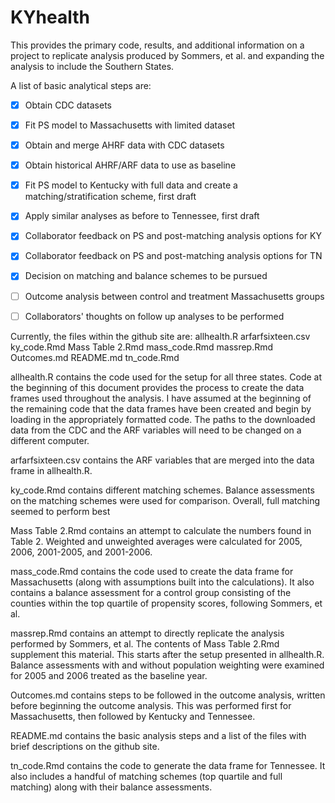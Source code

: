 # KYhealth

This provides the primary code, results, and additional information on a project to replicate analysis produced by Sommers, et al. and expanding the analysis to include the Southern States.  

A list of basic analytical steps are:

- [x]	Obtain CDC datasets

- [x]	Fit PS model to Massachusetts with limited dataset

- [x]	Obtain and merge AHRF data with CDC datasets

- [x]	Obtain historical AHRF/ARF data to use as baseline 

- [x]	Fit PS model to Kentucky with full data and create a matching/stratification scheme, first draft 

- [x]	Apply similar analyses as before to Tennessee, first draft

- [x]	Collaborator feedback on PS and post-matching analysis options for KY 

- [x]	Collaborator feedback on PS and post-matching analysis options for TN 

- [x]   Decision on matching and balance schemes to be pursued

- [ ]	Outcome analysis between control and treatment Massachusetts groups 

- [ ]	Collaborators' thoughts on follow up analyses to be performed 




Currently, the files within the github site are:
allhealth.R
arfarfsixteen.csv
ky_code.Rmd
Mass Table 2.Rmd
mass_code.Rmd
massrep.Rmd
Outcomes.md
README.md
tn_code.Rmd

allhealth.R 
contains the code used for the setup for all three states.  Code at the beginning of this document provides the process to create the data frames used throughout the analysis.  I have assumed at the beginning of the remaining code that the data frames have been created and begin by loading in the appropriately formatted code.  The paths to the downloaded data from the CDC and the ARF variables will need to be changed on a different computer.

arfarfsixteen.csv 
contains the ARF variables that are merged into the data frame in allhealth.R.

ky_code.Rmd
contains different matching schemes.  Balance assessments on the matching schemes were used for comparison.  Overall, full matching seemed to perform best

Mass Table 2.Rmd
contains an attempt to calculate the numbers found in Table 2.  Weighted and unweighted averages were calculated for 2005, 2006, 2001-2005, and 2001-2006.  

mass_code.Rmd
contains the code used to create the data frame for Massachusetts (along with assumptions built into the calculations).  It also contains a balance assessment for a control group consisting of the counties within the top quartile of propensity scores, following Sommers, et al.

massrep.Rmd
contains an attempt to directly replicate the analysis performed by Sommers, et al.  The contents of Mass Table 2.Rmd supplement this material.  This starts after the setup presented in allhealth.R.  Balance assessments with and without population weighting were examined for 2005 and 2006 treated as the baseline year.   

Outcomes.md
contains steps to be followed in the outcome analysis, written before beginning the outcome analysis.  This was performed first for Massachusetts, then followed by Kentucky and Tennessee.

README.md
contains the basic analysis steps and a list of the files with brief descriptions on the github site.

tn_code.Rmd
contains the code to generate the data frame for Tennessee.  It also includes a handful of matching schemes (top quartile and full matching) along with their balance assessments.